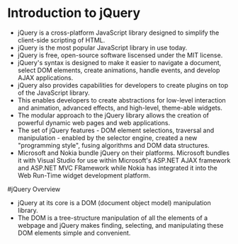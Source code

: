 # Introduction to jQuery
- jQuery is a cross-platform JavaScript library designed to simplify the client-side scripting of HTML.
- jQuery is the most popular JavaScript library in use today.
- jQuery is free, open-source software liscensed under the MIT license.
- jQuery's syntax is designed to make it easier to navigate a document, select DOM elements, create animations,
handle events, and develop AJAX applications.
- jQuery also provides capabilities for developers to create plugins on top of the JavaScript library.
- This enables developers to create abstractions for low-level interaction and animation, advanced effects, and high-level,
theme-able widgets.
- The modular approach to the jQuery library allows the creation of powerful dynamic web pages and web applications.
- The set of jQuery features - DOM element selections, traversal and manipulation - enabled by the selector engine, created
a new "programming style", fusing algorithms and DOM data structures.
- Microsoft and Nokia bundle jQuery on their platforms. Microsoft bundles it with Visual Studio for use within Microsoft's
ASP.NET AJAX framework and ASP.NET MVC FRamework while Nokia has integrated it into the Web Run-Time widget development
platform.

#jQuery Overview
- jQuery at its core is a DOM (document object model) manipulation library.
- The DOM is a tree-structure manipulation of all the elements of a webpage and jQuery makes finding, selecting, and 
manipulating these DOM elements simple and convenient.
